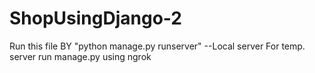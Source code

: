 # ShopUsingDjango-2
Run this file BY "python manage.py runserver" --Local server
For temp. server run manage.py using ngrok
